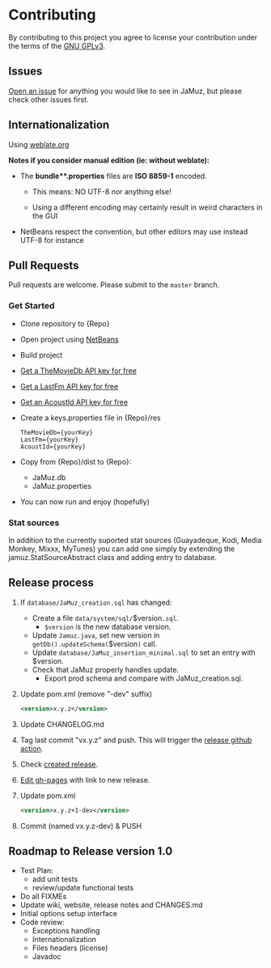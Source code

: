 # Contributing

By contributing to this project you agree to license your contribution under the terms of the [GNU GPLv3](LICENSE).

## Issues

[Open an issue](https://github.com/phramusca/JaMuz/issues?state=open) for anything you would like to see in JaMuz, but please check other issues first.

## Internationalization

Using [weblate.org](https://hosted.weblate.org/engage/jamuz/)

**Notes if you consider manual edition (ie: without weblate):**

- The **bundle\*\*.properties** files are **ISO 8859-1** encoded.

  - This means: NO UTF-8 nor anything else!

  - Using a different encoding may certainly result in weird characters in the GUI

- NetBeans respect the convention, but other editors may use instead UTF-8 for instance

## Pull Requests

Pull requests are welcome.
Please submit to the `master` branch.

### Get Started

- Clone repository to {Repo}
- Open project using [NetBeans](https://netbeans.org/downloads/)
- Build project
- [Get a TheMovieDb API key for free](https://www.themoviedb.org/faq/api)
- [Get a LastFm API key for free](http://www.last.fm/api/account/create)
- [Get an AcoustId API key for free](https://acoustid.org/)
- Create a keys.properties file in {Repo}/res

  ```text
  TheMovieDb={yourKey}
  LastFm={yourKey}
  AcoustId={yourKey}
  ```

- Copy from {Repo}/dist to {Repo}:
  - JaMuz.db
  - JaMuz.properties
- You can now run and enjoy (hopefully)

### Stat sources

In addition to the currently suported stat sources (Guayadeque, Kodi, Media Monkey, Mixxx, MyTunes) you can add one simply by extending the jamuz.StatSourceAbstract class and adding entry to database.

## Release process

1. If `database/JaMuz_creation.sql` has changed:

    - Create a file `data/system/sql/`$version`.sql`.
      - `$version` is the new database version.
    - Update `Jamuz.java`, set new version in `getDb().updateSchema(`$version`)` call.
    - Update `database/JaMuz_insertion_minimal.sql` to set an entry with $version.
    - Check that JaMuz properly handles update.
      - Export prod schema and compare with JaMuz_creation.sql.

1. Update pom.xml (remove "-dev" suffix)

    ```xml
    <version>x.y.z</version>
    ```

1. Update CHANGELOG.md

1. Tag last commit "vx.y.z" and push. This will trigger the [release github action](https://github.com/phramusca/JaMuz/actions/workflows/maven.yml).

1. Check [created release](https://github.com/phramusca/JaMuz/releases).

1. [Edit gh-pages](https://github.com/phramusca/JaMuz/edit/gh-pages/index.md) with link to new release.

1. Update pom.xml

    ```xml
    <version>x.y.z+1-dev</version>
    ```

1. Commit (named vx.y.z-dev) & PUSH

## Roadmap to Release version 1.0

- Test Plan:
  - add unit tests
  - review/update functional tests
- Do all FIXMEs
- Update wiki, website, release notes and CHANGES.md
- Initial options setup interface
- Code review:
  - Exceptions handling
  - Internationalization
  - Files headers (license)
  - Javadoc

